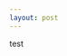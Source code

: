 ```yaml
---
layout: post
---
```

test
<div id="text"></div>
 
<script>
document.getElementById("text").innerHTML = "Text added by JavaScript code";
</script>
